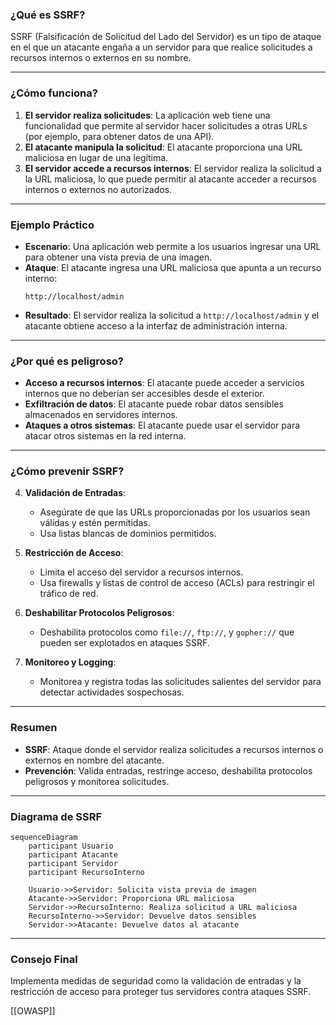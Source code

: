 
### **¿Qué es SSRF?**

SSRF (Falsificación de Solicitud del Lado del Servidor) es un tipo de ataque en el que un atacante engaña a un servidor para que realice solicitudes a recursos internos o externos en su nombre.

---

### **¿Cómo funciona?**

1. **El servidor realiza solicitudes**: La aplicación web tiene una funcionalidad que permite al servidor hacer solicitudes a otras URLs (por ejemplo, para obtener datos de una API).
2. **El atacante manipula la solicitud**: El atacante proporciona una URL maliciosa en lugar de una legítima.
3. **El servidor accede a recursos internos**: El servidor realiza la solicitud a la URL maliciosa, lo que puede permitir al atacante acceder a recursos internos o externos no autorizados.

---

### **Ejemplo Práctico**

- **Escenario**: Una aplicación web permite a los usuarios ingresar una URL para obtener una vista previa de una imagen.
- **Ataque**: El atacante ingresa una URL maliciosa que apunta a un recurso interno:
  ```
  http://localhost/admin
  ```
- **Resultado**: El servidor realiza la solicitud a `http://localhost/admin` y el atacante obtiene acceso a la interfaz de administración interna.

---

### **¿Por qué es peligroso?**

- **Acceso a recursos internos**: El atacante puede acceder a servicios internos que no deberían ser accesibles desde el exterior.
- **Exfiltración de datos**: El atacante puede robar datos sensibles almacenados en servidores internos.
- **Ataques a otros sistemas**: El atacante puede usar el servidor para atacar otros sistemas en la red interna.

---

### **¿Cómo prevenir SSRF?**

4. **Validación de Entradas**:
   - Asegúrate de que las URLs proporcionadas por los usuarios sean válidas y estén permitidas.
   - Usa listas blancas de dominios permitidos.

5. **Restricción de Acceso**:
   - Limita el acceso del servidor a recursos internos.
   - Usa firewalls y listas de control de acceso (ACLs) para restringir el tráfico de red.

6. **Deshabilitar Protocolos Peligrosos**:
   - Deshabilita protocolos como `file://`, `ftp://`, y `gopher://` que pueden ser explotados en ataques SSRF.

7. **Monitoreo y Logging**:
   - Monitorea y registra todas las solicitudes salientes del servidor para detectar actividades sospechosas.

---

### **Resumen**

- **SSRF**: Ataque donde el servidor realiza solicitudes a recursos internos o externos en nombre del atacante.
- **Prevención**: Valida entradas, restringe acceso, deshabilita protocolos peligrosos y monitorea solicitudes.

---

### **Diagrama de SSRF**

```mermaid
sequenceDiagram
    participant Usuario
    participant Atacante
    participant Servidor
    participant RecursoInterno

    Usuario->>Servidor: Solicita vista previa de imagen
    Atacante->>Servidor: Proporciona URL maliciosa
    Servidor->>RecursoInterno: Realiza solicitud a URL maliciosa
    RecursoInterno->>Servidor: Devuelve datos sensibles
    Servidor->>Atacante: Devuelve datos al atacante
```

---

### **Consejo Final**

Implementa medidas de seguridad como la validación de entradas y la restricción de acceso para proteger tus servidores contra ataques SSRF.

[[OWASP]]